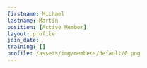 ```yaml
---
firstname: Michael
lastname: Martin
position: [Active Member]
layout: profile
join_date:
training: []
profile: /assets/img/members/default/0.png
---
```

